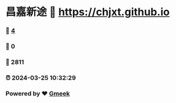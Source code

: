 # 昌嘉新途 :link: https://chjxt.github.io 
### :page_facing_up: [4](https://chjxt.github.io/tag.html) 
### :speech_balloon: 0 
### :hibiscus: 2811 
### :alarm_clock: 2024-03-25 10:32:29 
### Powered by :heart: [Gmeek](https://github.com/Meekdai/Gmeek)
